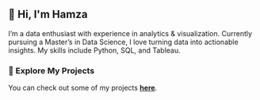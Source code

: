 ## 👋 Hi, I'm Hamza
I’m a data enthusiast with experience in analytics & visualization. Currently pursuing a Master’s in Data Science, I love turning data into actionable insights. My skills include Python, SQL, and Tableau.

### 🔗 Explore My Projects
You can check out some of my projects [**here**](https://github.com/hamzasalahds/projects/blob/main/README.md#data-analytics-programming--visualization-portfolio).
